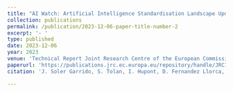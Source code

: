 ```yaml
---
title: "AI Watch: Artificial Intelligence Standardisation Landscape Update"
collection: publications
permalink: /publication/2023-12-06-paper-title-number-2
excerpt: '- '
type: published
date: 2023-12-06
year: 2023
venue: 'Technical Report Joint Research Centre of the European Commission'
paperurl: 'https://publications.jrc.ec.europa.eu/repository/handle/JRC131155'
citation: 'J. Soler Garrido, S. Tolan, I. Hupont, D. Fernandez Llorca, V. Charisi, E. Gomez, H. Junklewitz, R. Hamon, D. Fano Yela, C. Panigutti, <i>AI Watch: Artificial Intelligence Standardisation Landscape Update</i>,  Technical Report Joint Research Centre of the European Commission'

---
```

